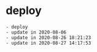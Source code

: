 # deploy

    - deploy
    - update in 2020-08-06
    - update in 2020-08-26 18:21:23
    - update in 2020-08-27 14:17:53
